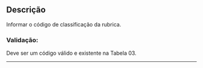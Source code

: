 ## Descrição
Informar o código de classificação da rubrica.
### Validação:
Deve ser um código válido e existente na Tabela 03.


---
